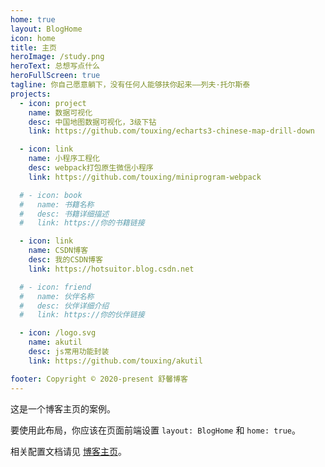```yaml
---
home: true
layout: BlogHome
icon: home
title: 主页
heroImage: /study.png
heroText: 总想写点什么
heroFullScreen: true
tagline: 你自己愿意躺下，没有任何人能够扶你起来——列夫·托尔斯泰
projects:
  - icon: project
    name: 数据可视化
    desc: 中国地图数据可视化，3级下钻
    link: https://github.com/touxing/echarts3-chinese-map-drill-down

  - icon: link
    name: 小程序工程化
    desc: webpack打包原生微信小程序
    link: https://github.com/touxing/miniprogram-webpack

  # - icon: book
  #   name: 书籍名称
  #   desc: 书籍详细描述
  #   link: https://你的书籍链接

  - icon: link
    name: CSDN博客
    desc: 我的CSDN博客
    link: https://hotsuitor.blog.csdn.net

  # - icon: friend
  #   name: 伙伴名称
  #   desc: 伙伴详细介绍
  #   link: https://你的伙伴链接

  - icon: /logo.svg
    name: akutil
    desc: js常用功能封装
    link: https://github.com/touxing/akutil

footer: Copyright © 2020-present 舒馨博客
---
```


这是一个博客主页的案例。

要使用此布局，你应该在页面前端设置 `layout: BlogHome` 和 `home: true`。

相关配置文档请见 [博客主页](https://theme-hope.vuejs.press/zh/guide/blog/home/)。
